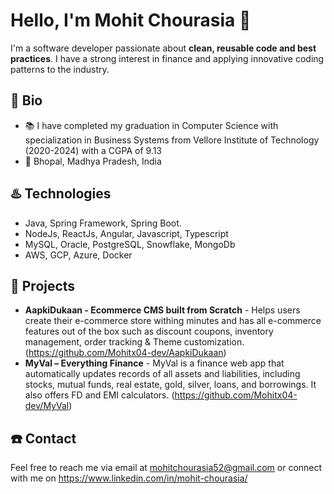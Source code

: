 # Hello, I'm Mohit Chourasia :wave:
I'm a software developer passionate about **clean, reusable code and best practices**. I have a strong interest in finance and applying innovative coding patterns to the industry.

## :man: Bio

  - :books:  I have completed my graduation in Computer Science with specialization in Business Systems from Vellore Institute of Technology (2020-2024) with a CGPA of 9.13
- :round_pushpin: Bhopal, Madhya Pradesh, India




## :hotsprings: Technologies

- Java, Spring Framework, Spring Boot.
- NodeJs, ReactJs, Angular, Javascript, Typescript
- MySQL, Oracle, PostgreSQL, Snowflake, MongoDb
- AWS, GCP, Azure, Docker

## :100: Projects 
- **AapkiDukaan - Ecommerce CMS built from Scratch** - Helps users create their e-commerce store withing minutes and has all e-commerce features out of the box such as discount coupons, inventory management, order tracking & Theme customization. (https://github.com/Mohitx04-dev/AapkiDukaan)
- **MyVal – Everything Finance** - MyVal is a finance web app that automatically updates records of all assets and liabilities, including stocks, mutual funds, real estate, gold, silver, loans, and borrowings. It also offers FD and EMI calculators. (https://github.com/Mohitx04-dev/MyVal)
## :phone: Contact
Feel free to reach me via email at mohitchourasia52@gmail.com or connect with me on https://www.linkedin.com/in/mohit-chourasia/ 
 

